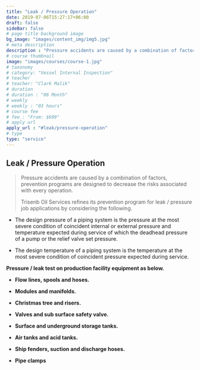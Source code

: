 ```yaml
---
title: "Leak / Pressure Operation"
date: 2019-07-06T15:27:17+06:00
draft: false
sideBar: false
# page title background image
bg_image: "images/content_img/img5.jpg"
# meta description
description : "Pressure accidents are caused by a combination of factors, prevention programs are designed to decrease the risks associated with every operation."
# course thumbnail
image: "images/courses/course-1.jpg"
# taxonomy
# category: "Vessel Internal Inspection"
# teacher
# teacher: "Clark Malik"
# duration
# duration : "06 Month"
# weekly
# weekly : "03 hours"
# course fee
# fee : "From: $699"
# apply url
apply_url : "#leak/pressure-operation"
# type
type: "service"
---
```


## Leak / Pressure Operation

> Pressure accidents are caused by a combination of factors, prevention programs are designed to decrease the risks associated with every operation. 
>
> Trisenb Oil Services refines its prevention program for leak / pressure job applications by considering the following.

-	The design pressure of a piping system is the pressure at the most severe condition of coincident internal or external pressure and temperature expected during service of which the deadhead pressure of a pump or the relief valve set pressure.

-	The design temperature of a piping system is the temperature at the most severe condition of coincident pressure expected during service.

**Pressure / leak test on production facility equipment as below.**
-	**Flow lines, spools and hoses.** 

-	**Modules and manifolds.**
-	**Christmas tree and risers.** 
-	**Valves and sub surface safety valve.**
-	**Surface and underground storage tanks.**
-   **Air tanks and acid tanks.**
-	**Ship fenders, suction and discharge hoses.**
-	**Pipe clamps**



